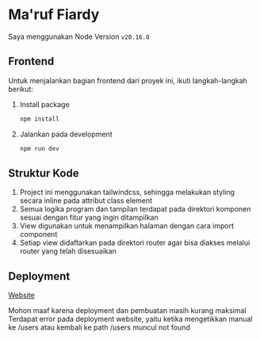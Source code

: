 # Ma'ruf Fiardy

Saya menggunakan Node Version `v20.16.0`

## Frontend

Untuk menjalankan bagian frontend dari proyek ini, ikuti langkah-langkah berikut:

1. Install package

   ```bash
   npm install
   ```

2. Jalankan pada development

   ```bash
   npm run dev
   ```

## Struktur Kode

1. Project ini menggunakan tailwindcss, sehingga melakukan styling secara inline pada attribut class element
2. Semua logika program dan tampilan terdapat pada direktori komponen sesuai dengan fitur yang ingin ditampilkan
3. View digunakan untuk menampilkan halaman dengan cara import component
4. Setiap view didaftarkan pada direktori router agar bisa diakses melalui router yang telah disesuaikan

## Deployment

[Website](https://tes-fe-rumahweb.vercel.app/)

Mohon maaf karena deployment dan pembuatan masih kurang maksimal
Terdapat error pada deployment website, yaitu ketika mengetikkan manual ke /users atau kembali ke path /users muncul not found
